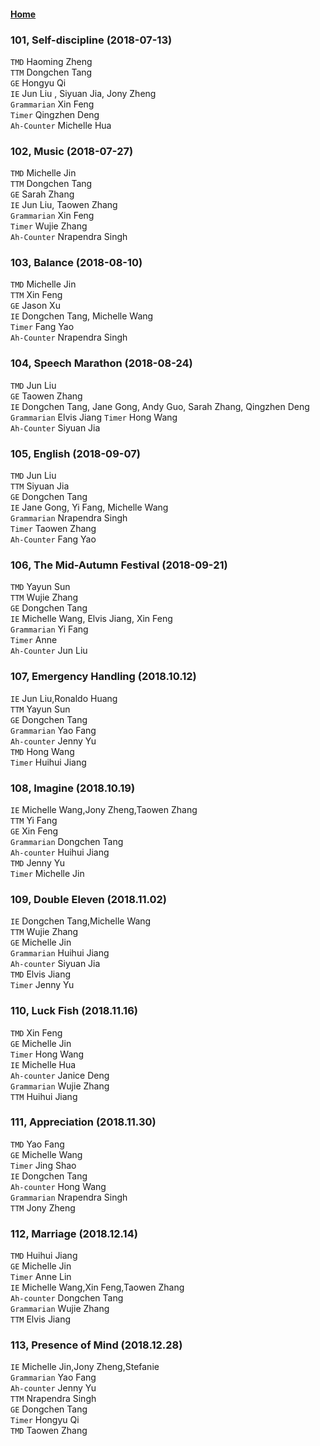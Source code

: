 #### [Home](https://eshtmc.github.io/)    

### 101, Self-discipline (2018-07-13)
`TMD` Haoming Zheng     
`TTM` Dongchen Tang    
`GE` Hongyu Qi    
`IE` Jun Liu , Siyuan Jia, Jony Zheng    
`Grammarian` Xin Feng    
`Timer` Qingzhen Deng   
`Ah-Counter` Michelle Hua

### 102, Music (2018-07-27)
`TMD` Michelle Jin     
`TTM` Dongchen Tang    
`GE` Sarah Zhang    
`IE` Jun Liu, Taowen Zhang   
`Grammarian` Xin Feng    
`Timer` Wujie Zhang   
`Ah-Counter` Nrapendra Singh

### 103, Balance (2018-08-10)
`TMD` Michelle Jin     
`TTM` Xin Feng    
`GE` Jason Xu    
`IE` Dongchen Tang, Michelle Wang    
`Timer` Fang Yao    
`Ah-Counter` Nrapendra Singh   

### 104, Speech Marathon (2018-08-24)
`TMD` Jun Liu         
`GE` Taowen Zhang    
`IE` Dongchen Tang, Jane Gong, Andy Guo, Sarah Zhang, Qingzhen Deng   
`Grammarian` Elvis Jiang
`Timer` Hong Wang    
`Ah-Counter` Siyuan Jia  

### 105, English (2018-09-07)
`TMD` Jun Liu  
`TTM` Siyuan Jia          
`GE` Dongchen Tang     
`IE` Jane Gong, Yi Fang, Michelle Wang  
`Grammarian` Nrapendra Singh  
`Timer` Taowen Zhang    
`Ah-Counter` Fang Yao  

### 106, The Mid-Autumn Festival (2018-09-21)  
`TMD` Yayun Sun  
`TTM` Wujie Zhang           
`GE` Dongchen Tang      
`IE` Michelle Wang, Elvis Jiang, Xin Feng  
`Grammarian` Yi Fang  
`Timer` Anne     
`Ah-Counter` Jun Liu  

### 107, Emergency Handling (2018.10.12)   
`IE` Jun Liu,Ronaldo Huang   
`TTM` Yayun Sun   
`GE` Dongchen Tang   
`Grammarian` Yao Fang   
`Ah-counter` Jenny Yu   
`TMD` Hong Wang   
`Timer` Huihui Jiang   

### 108, Imagine (2018.10.19)   
`IE` Michelle Wang,Jony Zheng,Taowen Zhang   
`TTM` Yi Fang   
`GE` Xin Feng   
`Grammarian` Dongchen Tang   
`Ah-counter` Huihui Jiang   
`TMD` Jenny Yu   
`Timer` Michelle Jin   

### 109, Double Eleven (2018.11.02)   
`IE` Dongchen Tang,Michelle Wang   
`TTM` Wujie Zhang   
`GE` Michelle Jin   
`Grammarian` Huihui Jiang   
`Ah-counter` Siyuan Jia   
`TMD` Elvis Jiang   
`Timer` Jenny Yu   

### 110, Luck Fish (2018.11.16)   
`TMD` Xin Feng   
`GE` Michelle Jin   
`Timer` Hong Wang   
`IE` Michelle Hua   
`Ah-counter` Janice Deng   
`Grammarian` Wujie Zhang   
`TTM` Huihui Jiang   

### 111, Appreciation (2018.11.30)   
`TMD` Yao Fang   
`GE` Michelle Wang   
`Timer` Jing Shao   
`IE` Dongchen Tang   
`Ah-counter` Hong Wang   
`Grammarian` Nrapendra Singh   
`TTM` Jony Zheng   

### 112, Marriage (2018.12.14)   
`TMD` Huihui Jiang   
`GE` Michelle Jin   
`Timer` Anne Lin   
`IE` Michelle Wang,Xin Feng,Taowen Zhang   
`Ah-counter` Dongchen Tang   
`Grammarian` Wujie Zhang   
`TTM` Elvis Jiang   

### 113, Presence of Mind (2018.12.28)   
`IE` Michelle Jin,Jony Zheng,Stefanie   
`Grammarian` Yao Fang   
`Ah-counter` Jenny Yu   
`TTM` Nrapendra Singh   
`GE` Dongchen Tang   
`Timer` Hongyu Qi   
`TMD` Taowen Zhang   
